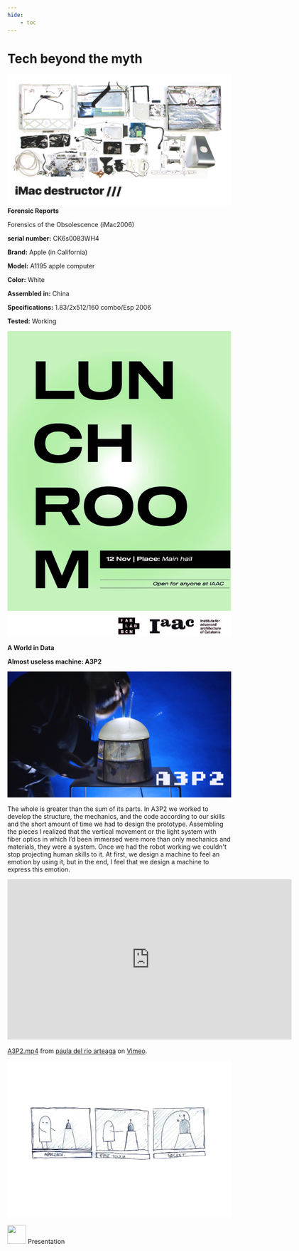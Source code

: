 ```yaml
---
hide:
    - toc
---
```


# Tech beyond the myth

![](../images/img15.jpg)
**Forensic Reports**

Forensics of the Obsolescence (iMac2006)

**serial number:**  CK6s0083WH4

**Brand:** Apple (in California)

**Model:** A1195 apple computer

**Color:** White

**Assembled in:** China

**Specifications:** 1.83/2x512/160 combo/Esp 2006
 
**Tested:** Working

![](../images/img16.jpg)

**A World in Data**


**Almost useless machine: A3P2**

![](../images/img22.jpg)

The whole is greater than the sum of its parts. In A3P2 we worked to develop the structure, the mechanics, and the code according to our skills and the short amount of time we had to design the prototype. Assembling the pieces I realized that the vertical movement or the light system with fiber optics in which I’d been immersed were more than only mechanics and materials, they were a system. Once we had the robot working we couldn't stop projecting human skills to it. At first, we design a machine to feel an emotion by using it, but in the end, I feel that we design a machine to express this emotion. 

<iframe src="https://player.vimeo.com/video/650292328?h=a64379c3d8" width="640" height="360" frameborder="0" allow="autoplay; fullscreen; picture-in-picture" allowfullscreen></iframe>
<p><a href="https://vimeo.com/650292328">A3P2.mp4</a> from <a href="https://vimeo.com/user30409675">paula del rio arteaga</a> on <a href="https://vimeo.com">Vimeo</a>.</p>


![](../images/img21.jpg)


<a href="https://docs.google.com/presentation/d/1zpwImHPyE4mVt0Jv1eeQMsvhpWbciDpOHfGtBNV87SQ/edit#slide=id.p"><img src="![](../images/img21.jpg)" alt="" style="width:42px;height:42px;"></a>
Presentation



